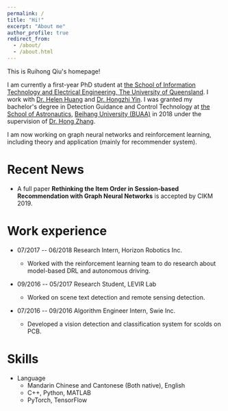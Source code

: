 ```yaml
---
permalink: /
title: "Hi!"
excerpt: "About me"
author_profile: true
redirect_from: 
  - /about/
  - /about.html
---
```


This is Ruihong Qiu's homepage!

I am currently a first-year PhD student at <a href="https://www.itee.uq.edu.au/" target="_blank">the 
School of Information Technology and Electrical Engineering, 
<a href="https://www.uq.edu.cn" target="_blank"> The University of Queensland</a>. 
I work with <a href="http://staff.itee.uq.edu.au/huang/" target="_blank">
Dr. Helen Huang</a> and <a href="http://net.pku.edu.cn/daim/hongzhi.yin/" target="_blank"> Dr.
Hongzhi Yin</a>. I was granted my bachelor's degree in Detection Guidance and Control Technology 
at <a href="http://www.sa.buaa.edu.cn/" target="_blank">the School of Astronautics</a>, 
<a href="http://www.buaa.edu.cn" target="_blank">
Beihang University (BUAA)</a> in 2018 under the supervision of <a href="http://www.sa.buaa.edu.cn/info/1056/2973.htm" target="_blank">
Dr. Hong Zhang</a>.

I am now working on graph neural networks and reinforcement learning, 
including theory and application (mainly for recommender system).

Recent News
=====
* A full paper **Rethinking the Item Order in Session-based Recommendation with Graph Neural Networks** is accepted by CIKM 2019.

Work experience
======
* 07/2017 -- 06/2018 Research Intern, Horizon Robotics Inc.
  * Worked with the reinforcement learning team to do research about model-based DRL and autonomous driving.

* 09/2016 -- 05/2017 Research Student, LEVIR Lab
  * Worked on scene text detection and remote sensing detection.

* 07/2016 -- 09/2016 Algorithm Engineer Intern, Swie Inc.
  * Developed a vision detection and classification system for scolds on PCB.
  
Skills
======
* Language
  * Mandarin Chinese and Cantonese (Both native), English
  * C++, Python, MATLAB
  * PyTorch, TensorFlow